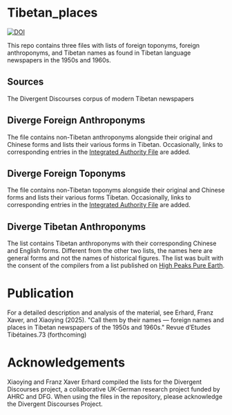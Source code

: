 # Tibetan_places
[![DOI](https://zenodo.org/badge/DOI/10.5281/zenodo.14289491.svg)](https://doi.org/10.5281/zenodo.14289491)

This repo contains three files with lists of foreign toponyms, foreign anthroponyms, and Tibetan names as found in Tibetan language newspapers in the 1950s and 1960s.

## Sources
The Divergent Discourses corpus of modern Tibetan newspapers

## Diverge Foreign Anthroponyms
The file contains non-Tibetan anthroponyms alongside their original and Chinese forms and lists their various forms in Tibetan. Occasionally, links to corresponding entries in the [Integrated Authority File](https://www.dnb.de/EN/Professionell/Standardisierung/GND/gnd_node.html) are added.

## Diverge Foreign Toponyms
The file contains non-Tibetan toponyms alongside their original and Chinese forms and lists their various forms Tibetan. Occasionally, links to corresponding entries in the [Integrated Authority File](https://www.dnb.de/EN/Professionell/Standardisierung/GND/gnd_node.html) are added.

## Diverge Tibetan Anthroponyms
The list contains Tibetan anthroponyms with their corresponding Chinese and English forms. Different from the other two lists, the names here are general forms and not the names of historical figures. The list was built with the consent of the compilers from a list published on [High Peaks Pure Earth](https://highpeakspureearth.com/tibetan-names-in-simplified-chinese-1/).

# Publication
For a detailed description and analysis of the material, see Erhard, Franz Xaver, and Xiaoying (2025). "Call them by their names — foreign names and places in Tibetan newspapers of the 1950s and 1960s." Revue d’Etudes Tibétaines.73 (forthcoming)  

# Acknowledgements
Xiaoying and Franz Xaver Erhard compiled the lists for the Divergent Discourses project, a collaborative UK-German research project funded by AHRC and DFG.
When using the files in the repository, please acknowledge the Divergent Discourses Project.
